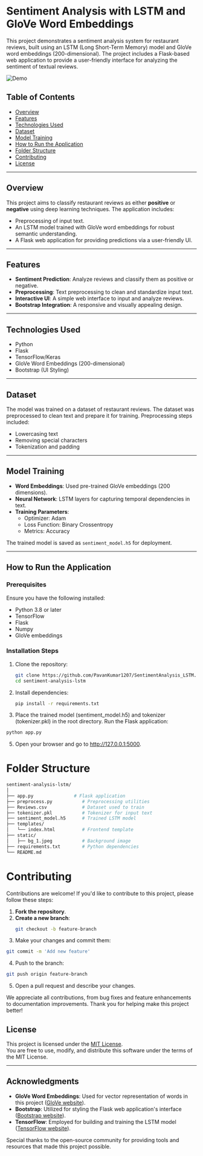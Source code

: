 # Sentiment Analysis with LSTM and GloVe Word Embeddings

This project demonstrates a sentiment analysis system for restaurant reviews, built using an LSTM (Long Short-Term Memory) model and GloVe word embeddings (200-dimensional). The project includes a Flask-based web application to provide a user-friendly interface for analyzing the sentiment of textual reviews.

![Demo](https://github.com/user-attachments/assets/ba8879d8-5891-4595-81de-c7aa10d8f408)

## Table of Contents
- [Overview](#overview)
- [Features](#features)
- [Technologies Used](#technologies-used)
- [Dataset](#dataset)
- [Model Training](#model-training)
- [How to Run the Application](#how-to-run-the-application)
- [Folder Structure](#folder-structure)
- [Contributing](#contributing)
- [License](#license)

---

## Overview

This project aims to classify restaurant reviews as either **positive** or **negative** using deep learning techniques. The application includes:
- Preprocessing of input text.
- An LSTM model trained with GloVe word embeddings for robust semantic understanding.
- A Flask web application for providing predictions via a user-friendly UI.

---

## Features

- **Sentiment Prediction**: Analyze reviews and classify them as positive or negative.
- **Preprocessing**: Text preprocessing to clean and standardize input text.
- **Interactive UI**: A simple web interface to input and analyze reviews.
- **Bootstrap Integration**: A responsive and visually appealing design.

---

## Technologies Used

- Python
- Flask
- TensorFlow/Keras
- GloVe Word Embeddings (200-dimensional)
- Bootstrap (UI Styling)

---

## Dataset

The model was trained on a dataset of restaurant reviews. The dataset was preprocessed to clean text and prepare it for training. Preprocessing steps included:
- Lowercasing text
- Removing special characters
- Tokenization and padding

---

## Model Training

- **Word Embeddings**: Used pre-trained GloVe embeddings (200 dimensions).
- **Neural Network**: LSTM layers for capturing temporal dependencies in text.
- **Training Parameters**:
  - Optimizer: Adam
  - Loss Function: Binary Crossentropy
  - Metrics: Accuracy

The trained model is saved as `sentiment_model.h5` for deployment.

---

## How to Run the Application

### Prerequisites
Ensure you have the following installed:
- Python 3.8 or later
- TensorFlow
- Flask
- Numpy
- GloVe embeddings

### Installation Steps
1. Clone the repository:
   ```bash
   git clone https://github.com/PavanKumar1207/SentimentAnalysis_LSTM.git
   cd sentiment-analysis-lstm
   ```
2. Install dependencies:
   ```bash
   pip install -r requirements.txt
   ```
3. Place the trained model (sentiment_model.h5) and tokenizer (tokenizer.pkl) in the root directory.
  Run the Flask application:
  ```bash
  python app.py
  ```
5. Open your browser and go to http://127.0.0.1:5000.


# Folder Structure
```bash
sentiment-analysis-lstm/
│
├── app.py               # Flask application
├── preprocess.py           # Preprocessing utilities
├── Reviews.csv             # Dataset used to train
├── tokenizer.pkl           # Tokenizer for input text
├── sentiment_model.h5      # Trained LSTM model
├── templates/
│   └── index.html          # Frontend template
├── static/
│   ├── bg_1.jpeg           # Background image
├── requirements.txt        # Python dependencies
└── README.md  
```

# Contributing

Contributions are welcome! If you'd like to contribute to this project, please follow these steps:

1. **Fork the repository**.
2. **Create a new branch**:  
   ```bash
   git checkout -b feature-branch
3. Make your changes and commit them:
  ```bash
  git commit -m 'Add new feature'
  ```
4. Push to the branch:
  ```bash
  git push origin feature-branch
  ```
5. Open a pull request and describe your changes.

We appreciate all contributions, from bug fixes and feature enhancements to documentation improvements. Thank you for helping make this project better!

## License

This project is licensed under the [MIT License](LICENSE).  
You are free to use, modify, and distribute this software under the terms of the MIT License.

---

## Acknowledgments

- **GloVe Word Embeddings**: Used for vector representation of words in this project ([GloVe website](https://nlp.stanford.edu/projects/glove/)).
- **Bootstrap**: Utilized for styling the Flask web application's interface ([Bootstrap website](https://getbootstrap.com/)).
- **TensorFlow**: Employed for building and training the LSTM model ([TensorFlow website](https://www.tensorflow.org/)).

Special thanks to the open-source community for providing tools and resources that made this project possible.


